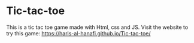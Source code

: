 # Tic-tac-toe
This is a tic tac toe game made with Html, css and JS.
Visit the website to try this game:  https://haris-al-hanafi.github.io/Tic-tac-toe/
